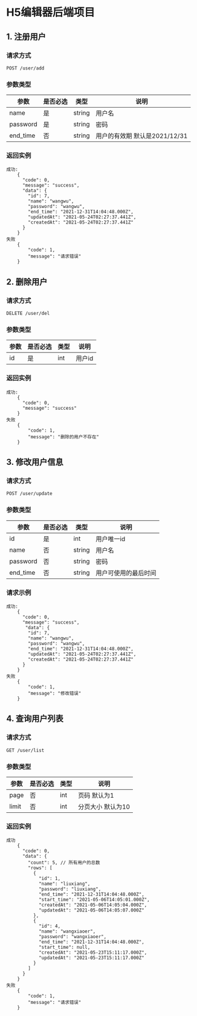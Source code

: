 # H5编辑器后端项目

## 1. 注册用户
### 请求方式
    POST /user/add
### 参数类型
| 参数 | 是否必选| 类型 | 说明 |
|---|---|---|---|
| name | 是 | string | 用户名|
| password | 是|string|密码|
| end_time | 否 | string | 用户的有效期 默认是2021/12/31 | 
### 返回实例
    成功:
        {
          "code": 0,
          "message": "success",
          "data": {
            "id": 7,
            "name": "wangwu",
            "password": "wangwu",
            "end_time": "2021-12-31T14:04:48.000Z",
            "updatedAt": "2021-05-24T02:27:37.441Z",
            "createdAt": "2021-05-24T02:27:37.441Z"
          }
        }
	失败
        {
            "code": 1,
            "message": "请求错误"
        }

## 2. 删除用户
### 请求方式
    DELETE /user/del 
### 参数类型
| 参数 | 是否必选 | 类型 | 说明 |
|---|---|---|---| 
| id | 是 | int | 用户id |
### 返回实例
    成功:
        {
          "code": 0,
          "message": "success"
        }
    失败
        {
            "code": 1,
            "message": "删除的用户不存在"
        }

## 3. 修改用户信息
### 请求方式
    POST /user/update
### 参数类型
|参数|是否必选|类型|说明|
|---|---|---|---|
| id | 是 | int | 用户唯一id |
| name | 否 | string | 用户名 |
| password | 否 | string | 密码 |
|end_time| 否 | string | 用户可使用的最后时间|
### 请求示例
    成功:
        {
          "code": 0,
          "message": "success",
           "data": {
            "id": 7,
            "name": "wangwu",
            "password": "wangwu",
            "end_time": "2021-12-31T14:04:48.000Z",
            "updatedAt": "2021-05-24T02:27:37.441Z",
            "createdAt": "2021-05-24T02:27:37.441Z"
          }
        }
    失败
        {
            "code": 1,
            "message": "修改错误"
        }

## 4. 查询用户列表
### 请求方式
    GET /user/list
### 参数类型
|参数|是否必选|类型|说明|
|---|---|---|---|
| page | 否 | int | 页码 默认为1 |
| limit | 否 | int | 分页大小 默认为10 |
### 返回实例
    成功
        {
          "code": 0,
          "data": {
            "count": 5, // 所有用户的总数
            "rows": [
              {
                "id": 1,
                "name": "liuxiang",
                "password": "liuxiang",
                "end_time": "2021-12-31T14:04:48.000Z",
                "start_time": "2021-05-06T14:05:01.000Z",
                "createdAt": "2021-05-06T14:05:04.000Z",
                "updatedAt": "2021-05-06T14:05:07.000Z"
              },
              {
                "id": 4,
                "name": "wangxiaoer",
                "password": "wangxiaoer",
                "end_time": "2021-12-31T14:04:48.000Z",
                "start_time": null,
                "createdAt": "2021-05-23T15:11:17.000Z",
                "updatedAt": "2021-05-23T15:11:17.000Z"
              }
            ]
          }
        }
    失败
        {
            "code": 1,
            "message": "请求错误"
        }

 
